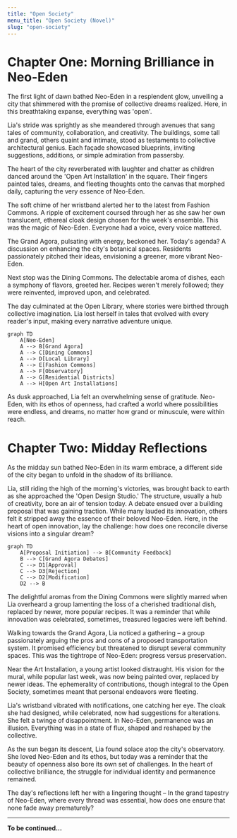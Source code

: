 ```yaml
---
title: "Open Society"
menu_title: "Open Society (Novel)"
slug: "open-society"
---
```


# Chapter One: Morning Brilliance in Neo-Eden

The first light of dawn bathed Neo-Eden in a resplendent glow, unveiling a city that shimmered with the promise of collective dreams realized. Here, in this breathtaking expanse, everything was 'open'.

Lia's stride was sprightly as she meandered through avenues that sang tales of community, collaboration, and creativity. The buildings, some tall and grand, others quaint and intimate, stood as testaments to collective architectural genius. Each façade showcased blueprints, inviting suggestions, additions, or simple admiration from passersby.

The heart of the city reverberated with laughter and chatter as children danced around the 'Open Art Installation' in the square. Their fingers painted tales, dreams, and fleeting thoughts onto the canvas that morphed daily, capturing the very essence of Neo-Eden.

The soft chime of her wristband alerted her to the latest from Fashion Commons. A ripple of excitement coursed through her as she saw her own translucent, ethereal cloak design chosen for the week's ensemble. This was the magic of Neo-Eden. Everyone had a voice, every voice mattered.

The Grand Agora, pulsating with energy, beckoned her. Today's agenda? A discussion on enhancing the city's botanical spaces. Residents passionately pitched their ideas, envisioning a greener, more vibrant Neo-Eden.

Next stop was the Dining Commons. The delectable aroma of dishes, each a symphony of flavors, greeted her. Recipes weren't merely followed; they were reinvented, improved upon, and celebrated.

The day culminated at the Open Library, where stories were birthed through collective imagination. Lia lost herself in tales that evolved with every reader's input, making every narrative adventure unique.

```mermaid
graph TD
    A[Neo-Eden]
    A --> B[Grand Agora]
    A --> C[Dining Commons]
    A --> D[Local Library]
    A --> E[Fashion Commons]
    A --> F[Observatory]
    A --> G[Residential Districts]
    A --> H[Open Art Installations]
```

As dusk approached, Lia felt an overwhelming sense of gratitude. Neo-Eden, with its ethos of openness, had crafted a world where possibilities were endless, and dreams, no matter how grand or minuscule, were within reach.

# Chapter Two: Midday Reflections

As the midday sun bathed Neo-Eden in its warm embrace, a different side of the city began to unfold in the shadow of its brilliance.

Lia, still riding the high of the morning's victories, was brought back to earth as she approached the 'Open Design Studio.' The structure, usually a hub of creativity, bore an air of tension today. A debate ensued over a building proposal that was gaining traction. While many lauded its innovation, others felt it stripped away the essence of their beloved Neo-Eden. Here, in the heart of open innovation, lay the challenge: how does one reconcile diverse visions into a singular dream?

```mermaid
graph TD
    A[Proposal Initiation] --> B[Community Feedback]
    B --> C[Grand Agora Debates]
    C --> D1[Approval]
    C --> D3[Rejection]
    C --> D2[Modification]
    D2 --> B
```

The delightful aromas from the Dining Commons were slightly marred when Lia overheard a group lamenting the loss of a cherished traditional dish, replaced by newer, more popular recipes. It was a reminder that while innovation was celebrated, sometimes, treasured legacies were left behind.

Walking towards the Grand Agora, Lia noticed a gathering – a group passionately arguing the pros and cons of a proposed transportation system. It promised efficiency but threatened to disrupt several community spaces. This was the tightrope of Neo-Eden: progress versus preservation.

Near the Art Installation, a young artist looked distraught. His vision for the mural, while popular last week, was now being painted over, replaced by newer ideas. The ephemerality of contributions, though integral to the Open Society, sometimes meant that personal endeavors were fleeting.

Lia's wristband vibrated with notifications, one catching her eye. The cloak she had designed, while celebrated, now had suggestions for alterations. She felt a twinge of disappointment. In Neo-Eden, permanence was an illusion. Everything was in a state of flux, shaped and reshaped by the collective.

As the sun began its descent, Lia found solace atop the city's observatory. She loved Neo-Eden and its ethos, but today was a reminder that the beauty of openness also bore its own set of challenges. In the heart of collective brilliance, the struggle for individual identity and permanence remained.

The day's reflections left her with a lingering thought – In the grand tapestry of Neo-Eden, where every thread was essential, how does one ensure that none fade away prematurely?

---

**To be continued...**

